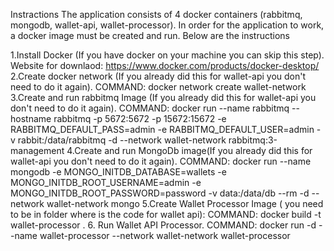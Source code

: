 Instractions
The application consists of 4 docker containers (rabbitmq, mongodb, wallet-api, wallet-processor). In order for the application to work, a docker image must be created and run. Below are the instructions

1.Install Docker (If you have docker on your machine you can skip this step).
  Website for downlaod: https://www.docker.com/products/docker-desktop/
2.Create docker network (If you already did this for wallet-api you don't need to do it again).
  COMMAND: docker network create wallet-network
3.Create and run rabbitmq Image (If you already did this for wallet-api you don't need to do it again).
  COMMAND: docker run --name rabbitmq --hostname rabbitmq -p 5672:5672 -p 15672:15672 -e RABBITMQ_DEFAULT_PASS=admin -e RABBITMQ_DEFAULT_USER=admin -v rabbit:/data/rabbitmq -d --network wallet-network rabbitmq:3-management
4.Create and run MongoDb image(If you already did this for wallet-api you don't need to do it again).
  COMMAND: docker run --name mongodb -e MONGO_INITDB_DATABASE=wallets -e MONGO_INITDB_ROOT_USERNAME=admin -e MONGO_INITDB_ROOT_PASSWORD=password -v data:/data/db --rm -d --network wallet-network mongo
5.Create Wallet Processor Image ( you need to be in folder where is the code for wallet api):
  COMMAND: docker build -t wallet-processor .
6. Run Wallet API Processor.
  COMMAND: docker run -d --name wallet-processor --network wallet-network wallet-processor

